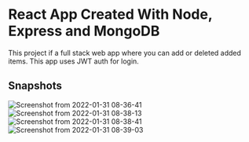 # React App Created With Node, Express and MongoDB

This project if a full stack web app where you can add or deleted added items. This app uses JWT auth for login.

## Snapshots
![Screenshot from 2022-01-31 08-36-41](https://user-images.githubusercontent.com/50525873/151733674-d6de8327-1c25-4292-8230-db4492cc843e.png)
![Screenshot from 2022-01-31 08-38-13](https://user-images.githubusercontent.com/50525873/151733728-33e19744-c1bd-4c63-8139-d9dbfefb11ca.png)
![Screenshot from 2022-01-31 08-38-41](https://user-images.githubusercontent.com/50525873/151733756-08bea31a-a647-4d9d-83cc-4e7f68ca4f72.png)
![Screenshot from 2022-01-31 08-39-03](https://user-images.githubusercontent.com/50525873/151733789-96ea55d5-1e3c-4ec3-bfd2-146c398923c3.png)
